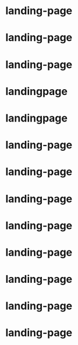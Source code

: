 # landing-page
# landing-page
# landing-page
# landingpage
# landingpage
# landing-page
# landing-page
# landing-page
# landing-page
# landing-page
# landing-page
# landing-page
# landing-page
